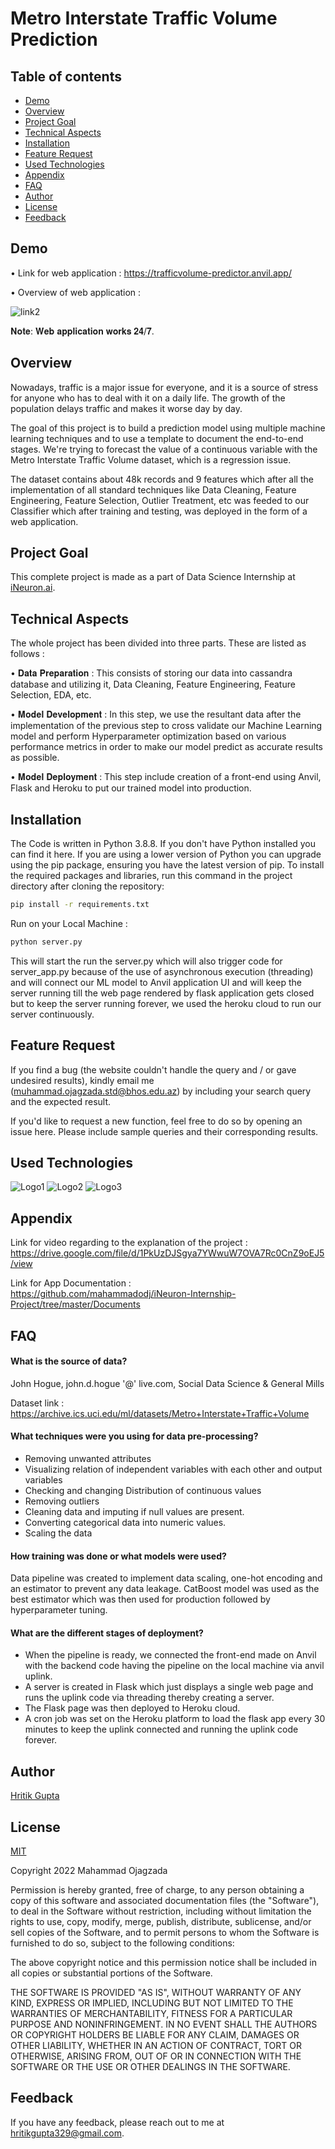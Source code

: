 
# Metro Interstate Traffic Volume Prediction



## Table of contents
* [Demo](#demo)
* [Overview](#overview)
* [Project Goal](#project-goal)
* [Technical Aspects](#technical-aspects)
* [Installation](#installation)
* [Feature Request](#feature-request)
* [Used Technologies](#used-technologies)
* [Appendix](#appendix)
* [FAQ](#faq) 
* [Author](#author)
* [License](#license)
* [Feedback](#feedback)

## Demo
• Link for web application : https://trafficvolume-predictor.anvil.app/

• Overview of web application :

![link2](https://media.giphy.com/media/Oot57tTVWNL4tQmT1G/giphy.gif)

𝐍𝐨𝐭𝐞: 𝐖𝐞𝐛 𝐚𝐩𝐩𝐥𝐢𝐜𝐚𝐭𝐢𝐨𝐧 𝐰𝐨𝐫𝐤𝐬 𝟐𝟒/𝟕.

## Overview
Nowadays, traffic is a major issue for everyone, and it is a source of stress for anyone
who has to deal with it on a daily life. The growth of the population delays traffic and
makes it worse day by day. 

The goal of this project is to build a prediction model using multiple machine learning
techniques and to use a template to document the end-to-end stages. We're trying to
forecast the value of a continuous variable with the Metro Interstate Traffic Volume
dataset, which is a regression issue.

The dataset contains about 48k records and 9 features which after all the implementation of all standard techniques like Data Cleaning, Feature Engineering, Feature Selection, Outlier Treatment, etc was feeded to our Classifier which after training and testing, was deployed in the form of a web application.
## Project Goal
This complete project is made as a part of Data Science Internship at [iNeuron.ai](https://internship.ineuron.ai/).
## Technical Aspects
The whole project has been divided into three parts. These are listed as follows :

• 	𝐃𝐚𝐭𝐚 𝐏𝐫𝐞𝐩𝐚𝐫𝐚𝐭𝐢𝐨𝐧 : This consists of storing our data into cassandra database and utilizing it, Data Cleaning, Feature Engineering, Feature Selection, EDA, etc.

• 	𝐌𝐨𝐝𝐞𝐥 𝐃𝐞𝐯𝐞𝐥𝐨𝐩𝐦𝐞𝐧𝐭 : In this step, we use the resultant data after the implementation of the previous step to cross validate our Machine Learning model and perform Hyperparameter optimization based on various performance metrics in order to make our model predict as accurate results as possible.

• 	𝐌𝐨𝐝𝐞𝐥 𝐃𝐞𝐩𝐥𝐨𝐲𝐦𝐞𝐧𝐭 : This step include creation of a front-end using Anvil, Flask and Heroku to put our trained model into production.
## Installation
The Code is written in Python 3.8.8. If you don't have Python installed you can find it here. If you are using a lower version of Python you can upgrade using the pip package, ensuring you have the latest version of pip. To install the required packages and libraries, run this command in the project directory after cloning the repository:
```bash
pip install -r requirements.txt
```
Run on your Local Machine :

```bash
python server.py
```
This will start the run the server.py which will also trigger code for server_app.py because of the use of asynchronous execution (threading) and will connect our ML model to Anvil application UI and will keep the server running till the web page rendered by flask application gets closed but to keep the server running forever, we used the heroku cloud to run our server continuously.
## Feature Request
If you find a bug (the website couldn't handle the query and / or gave undesired results), kindly email me (muhammad.ojagzada.std@bhos.edu.az) by including your search query and the expected result.

If you'd like to request a new function, feel free to do so by opening an issue here. Please include sample queries and their corresponding results.
## Used Technologies
![Logo1](https://www.vnurture.in/wp-content/uploads/2021/06/python.png)
![Logo2](https://encrypted-tbn0.gstatic.com/images?q=tbn:ANd9GcQ3rMs98s7QnAaOQ_Svrr2YlofhsRY00zAazntxoaIhHEsGI-PAr38hYZTN_gkS27T0-g&usqp=CAU)
![Logo3](https://www.realwire.com/twitter_writeitfiles/anvil-logo.jpg)




## Appendix
Link for video regarding to the explanation of the project :  
https://drive.google.com/file/d/1PkUzDJSgya7YWwuW7OVA7Rc0CnZ9oEJ5/view

Link for App Documentation :    
https://github.com/mahammadodj/iNeuron-Internship-Project/tree/master/Documents


## FAQ

#### What is the source of data?
John Hogue, john.d.hogue '@' live.com, Social Data Science & General Mills

Dataset link : 
https://archive.ics.uci.edu/ml/datasets/Metro+Interstate+Traffic+Volume


#### What techniques were you using for data pre-processing?
* Removing unwanted attributes
* Visualizing  relation of independent variables with each other and output variables
* Checking and changing Distribution of continuous values
* Removing outliers
* Cleaning data and imputing if null values are present. 
* Converting categorical data into numeric values.
* Scaling the data

#### How training was done or what models were used?

Data pipeline was created to implement data scaling, one-hot encoding and an estimator to prevent any data leakage. 
CatBoost model was used as the best estimator which was then used for production followed by hyperparameter tuning.

#### What are the different stages of deployment?

* When the pipeline is ready, we connected the front-end made on Anvil with the backend code having the pipeline on the local machine via anvil uplink. 
* A server is created in Flask which just displays a single web page and runs the uplink code via threading thereby creating a server.
* The Flask page was then deployed to Heroku cloud.
* A cron job was set on the Heroku platform to load the flask app every 30 minutes to keep the uplink connected and running the uplink code forever.


## Author

 [Hritik Gupta](https://www.linkedin.com/in/hritik-gupta-ml/)


## License

[MIT](https://choosealicense.com/licenses/mit/)

Copyright 2022 Mahammad Ojagzada

Permission is hereby granted, free of charge, to any person obtaining a copy of this software and associated documentation files (the "Software"), to deal in the Software without restriction, including without limitation the rights to use, copy, modify, merge, publish, distribute, sublicense, and/or sell copies of the Software, and to permit persons to whom the Software is furnished to do so, subject to the following conditions:

The above copyright notice and this permission notice shall be included in all copies or substantial portions of the Software.

THE SOFTWARE IS PROVIDED "AS IS", WITHOUT WARRANTY OF ANY KIND, EXPRESS OR IMPLIED, INCLUDING BUT NOT LIMITED TO THE WARRANTIES OF MERCHANTABILITY, FITNESS FOR A PARTICULAR PURPOSE AND NONINFRINGEMENT. IN NO EVENT SHALL THE AUTHORS OR COPYRIGHT HOLDERS BE LIABLE FOR ANY CLAIM, DAMAGES OR OTHER LIABILITY, WHETHER IN AN ACTION OF CONTRACT, TORT OR OTHERWISE, ARISING FROM, OUT OF OR IN CONNECTION WITH THE SOFTWARE OR THE USE OR OTHER DEALINGS IN THE SOFTWARE.
## Feedback

If you have any feedback, please reach out to me at hritikgupta329@gmail.com.


